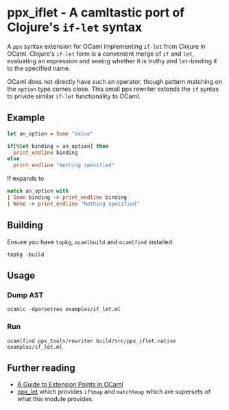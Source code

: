# ppx\_iflet - A camltastic port of Clojure's `if-let` syntax

A `ppx` syntax extension for OCaml implementing `if-let` from Clojure in OCaml.
Clojure's `if-let` form is a convenient merge of `if` and `let`, evaluating an
expression and seeing whether it is truthy and `let`-binding it to the
specified name.

OCaml does not directly have such an operator, though pattern matching on the
`option` type comes close. This small ppx rewriter extends the `if` syntax to
privide similar `if-let` functionality to OCaml.

## Example

```ocaml
let an_option = Some "Value"

if[%let binding = an_option] then
  print_endline binding
else
  print_endline "Nothing specified"
```

If expands to

```ocaml
match an_option with
| Some binding -> print_endline binding
| None -> print_endline "Nothing specified"
```

## Building

Ensure you have `topkg`, `ocamlbuild` and `ocamlfind` installed.

`topkg -build`

## Usage

### Dump AST

`ocamlc -dparsetree examples/if_let.ml`

### Run

`ocamlfind ppx_tools/rewriter build/src/ppx_iflet.native examples/if_let.ml`

## Further reading

 * [A Guide to Extension Points in OCaml](https://whitequark.org/blog/2014/04/16/a-guide-to-extension-points-in-ocaml/)
 * [ppx\_let](https://github.com/janestreet/ppx_let) which provides `if%map`
   and `match%map` which are supersets of what this module provides.
